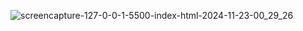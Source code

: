 ![screencapture-127-0-0-1-5500-index-html-2024-11-23-00_29_26](https://github.com/user-attachments/assets/bca544e1-daa3-437c-be9f-bbdc31ba64d2)
